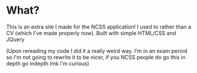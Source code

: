 # What?

This is an extra site I made for the NCSS application! I used to rather than a CV (which I've made properly now).
Built with simple HTML/CSS and JQuery

(Upon rereading my code I did it a really weird way. I'm in an exam period so I'm not going to rewrite it to be nicer, if you NCSS people do go this in depth go indepth lmk i'm curious)
